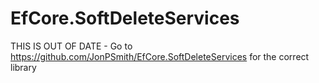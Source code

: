# EfCore.SoftDeleteServices

THIS IS OUT OF DATE - Go to https://github.com/JonPSmith/EfCore.SoftDeleteServices for the correct library

